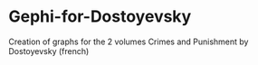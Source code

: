 # Gephi-for-Dostoyevsky
Creation of graphs for the 2 volumes Crimes and Punishment by Dostoyevsky (french)
